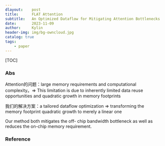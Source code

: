 ```yaml
---
dlayout:    post
title:      FLAT Attention
subtitle:   An Optimized Dataflow for Mitigating Attention Bottlenecks
date:       2023-11-09
author:     Kylin
header-img: img/bg-owncloud.jpg
catalog: true
tags:
    - paper
---
```




[TOC]

### Abs

Attention的问题：large memory requirements and computational complexity。=> This limitation is due to inherently limited data reuse opportunities and quadratic growth in memory footprints

我们的解决方案：a tailored dataflow optimization => transforming the memory footprint quadratic growth to merely a linear one

Our method both mitigates the off- chip bandwidth bottleneck as well as reduces the on-chip memory requirement.



### Reference

[^1]: FLAT-Attention v.s. FlashAttention https://hackmd.io/@felixkao/HkZaooPD3
